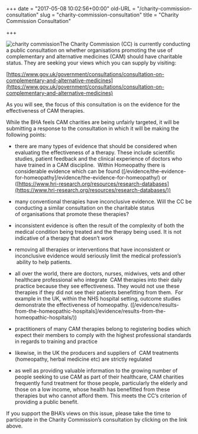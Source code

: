 +++
date = "2017-05-08 10:02:56+00:00"
old-URL = "/charity-commission-consultation"
slug = "charity-commission-consultation"
title = "Charity Commission Consultation"

+++

![charity commission](https://res.cloudinary.com/homeopathyuk/v1557403245/bha/charity-commission.jpg)The Charity Commission (CC) is currently conducting a public consultation on whether organisations promoting the use of complementary and alternative medicines (CAM) should have charitable status. They are seeking your views which you can supply by visiting:

[https://www.gov.uk/government/consultations/consultation-on-complementary-and-alternative-medicines](https://www.gov.uk/government/consultations/consultation-on-complementary-and-alternative-medicines)

As you will see, the focus of this consultation is on the evidence for the effectiveness of CAM therapies.

While the BHA feels CAM charities are being unfairly targeted, it will be submitting a response to the consultation in which it will be making the following points:

  * there are many types of evidence that should be considered when evaluating the effectiveness of a therapy. These include scientific studies, patient feedback and the clinical experience of doctors who have trained in a CAM discipline.  Within Homeopathy there is considerable evidence which can be found ([/evidence/the-evidence-for-homeopathy]/evidence/the-evidence-for-homeopathy/) or ([https://www.hri-research.org/resources/research-databases](https://www.hri-research.org/resources/research-databases/))

  * many conventional therapies have inconclusive evidence. Will the CC be conducting a similar consultation on the charitable status of organisations that promote these therapies?

  * inconsistent evidence is often the result of the complexity of both the medical condition being treated and the therapy being used. It is not indicative of a therapy that doesn’t work

  * removing all therapies or interventions that have inconsistent or inconclusive evidence would seriously limit the medical profession’s  ability to help patients.

  * all over the world, there are doctors, nurses, midwives, vets and other healthcare professional who integrate  CAM therapies into their daily practice because they see effectiveness. They would not use these therapies if they did not see their patients benefitting from them.  For example in the UK, within the NHS hospital setting, outcome studies demonstrate the effectiveness of homeopathy. ([/evidence/results-from-the-homeopathic-hospitals]/evidence/results-from-the-homeopathic-hospitals/))

  * practitioners of many CAM therapies belong to registering bodies which expect their members to comply with the highest professional standards in regards to training and practice

  * likewise, in the UK the producers and suppliers of  CAM treatments (homeopathy, herbal medicine etc) are strictly regulated

  * as well as providing valuable information to the growing number of people seeking to use CAM as part of their healthcare, CAM charities frequently fund treatment for those people, particularly the elderly and those on a low income, whose health has benefitted from these therapies but who cannot afford them. This meets the CC’s criterion of providing a public benefit.

If you support the BHA’s views on this issue, please take the time to participate in the Charity Commission’s consultation by clicking on the link above.
